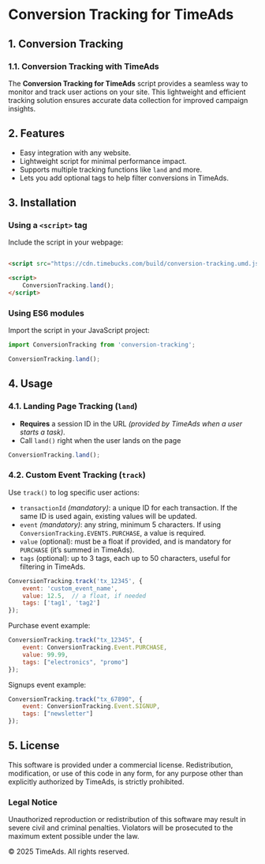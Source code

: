 # Conversion Tracking for TimeAds

## 1. Conversion Tracking

### 1.1. Conversion Tracking with TimeAds

The **Conversion Tracking for TimeAds** script provides a seamless way to monitor and track user actions on your site.
This lightweight and efficient tracking solution ensures accurate data collection for improved campaign insights.

## 2. Features

- Easy integration with any website.
- Lightweight script for minimal performance impact.
- Supports multiple tracking functions like `land` and more.
- Lets you add optional tags to help filter conversions in TimeAds.

## 3. Installation

### Using a `<script>` tag

Include the script in your webpage:

```html

<script src="https://cdn.timebucks.com/build/conversion-tracking.umd.js"></script>

<script>
    ConversionTracking.land();
</script>
```

### Using ES6 modules

Import the script in your JavaScript project:

```javascript
import ConversionTracking from 'conversion-tracking';

ConversionTracking.land();
```

## 4. Usage

### 4.1. Landing Page Tracking (`land`)

- **Requires** a session ID in the URL *(provided by TimeAds when a user starts a task)*.
- Call `land()` right when the user lands on the page

```javascript
ConversionTracking.land();
```

### 4.2. Custom Event Tracking (`track`)

Use `track()` to log specific user actions:

- `transactionId` *(mandatory)*: a unique ID for each transaction. If the same ID is used again, existing
  values will be updated.
- `event` *(mandatory)*: any string, minimum 5 characters. If using `ConversionTracking.EVENTS.PURCHASE`, a value is
  required.
- `value` (optional): must be a float if provided, and is mandatory for `PURCHASE` (it’s summed in TimeAds).
- `tags` (optional): up to 3 tags, each up to 50 characters, useful for filtering in TimeAds.

```javascript
ConversionTracking.track('tx_12345', {
    event: 'custom_event_name',
    value: 12.5,  // a float, if needed
    tags: ['tag1', 'tag2']
});
```

Purchase event example:

```javascript
ConversionTracking.track("tx_12345", {
    event: ConversionTracking.Event.PURCHASE,
    value: 99.99,
    tags: ["electronics", "promo"]
});
```

Signups event example:

```javascript
ConversionTracking.track("tx_67890", {
    event: ConversionTracking.Event.SIGNUP,
    tags: ["newsletter"]
});
```

## 5. License

This software is provided under a commercial license. Redistribution, modification, or use of this code in any form, for
any purpose other than explicitly authorized by TimeAds, is strictly prohibited.

### Legal Notice

Unauthorized reproduction or redistribution of this software may result in severe civil and criminal penalties.
Violators will be prosecuted to the maximum extent possible under the law.

© 2025 TimeAds. All rights reserved.